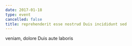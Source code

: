 ```yaml
---
date: 2017-01-18
type: event
cancelled: false
title: reprehenderit esse nostrud Duis incididunt sed
---
```

veniam, dolore Duis aute laboris